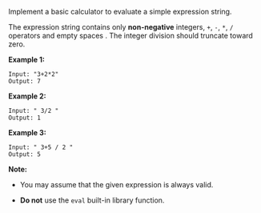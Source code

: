Implement a basic calculator to evaluate a simple expression string.

The expression string contains only **non-negative** integers, `+`, `-`, `*`, `/` operators and empty spaces . The integer division should truncate toward zero.

**Example 1:**
    
    Input: "3+2*2"
    Output: 7
**Example 2:**
    
    Input: " 3/2 "
    Output: 1
**Example 3:**
    
    Input: " 3+5 / 2 "
    Output: 5

**Note:**

* You may assume that the given expression is always valid.

* **Do not** use the `eval` built-in library function.